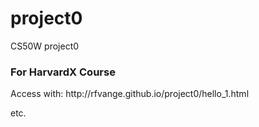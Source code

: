<h1>project0</h1>
<p>CS50W project0</p>
<h3>For HarvardX Course</h3>
<p>
Access with:
http://rfvange.github.io/project0/hello_1.html
<p>
etc.
